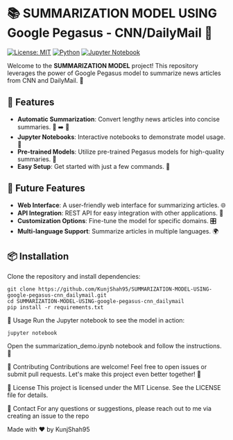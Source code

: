 # 📚 SUMMARIZATION MODEL USING Google Pegasus - CNN/DailyMail 📰

[![License: MIT](https://img.shields.io/badge/License-MIT-yellow.svg)](https://opensource.org/licenses/MIT)
[![Python](https://img.shields.io/badge/Python-3.8-blue.svg)](https://www.python.org/)
[![Jupyter Notebook](https://img.shields.io/badge/Jupyter-Notebook-orange.svg)](https://jupyter.org/)

Welcome to the **SUMMARIZATION MODEL** project! This repository leverages the power of Google Pegasus model to summarize news articles from CNN and DailyMail. 🚀

## 🌟 Features

- **Automatic Summarization**: Convert lengthy news articles into concise summaries. 📰 ➡️ 📄
- **Jupyter Notebooks**: Interactive notebooks to demonstrate model usage. 📓
- **Pre-trained Models**: Utilize pre-trained Pegasus models for high-quality summaries. 🧠
- **Easy Setup**: Get started with just a few commands. 🎉

## 🚧 Future Features

- **Web Interface**: A user-friendly web interface for summarizing articles. 🌐
- **API Integration**: REST API for easy integration with other applications. 🔌
- **Customization Options**: Fine-tune the model for specific domains. 🎛️
- **Multi-language Support**: Summarize articles in multiple languages. 🌍

## 📦 Installation

Clone the repository and install dependencies:

```
git clone https://github.com/KunjShah95/SUMMARIZATION-MODEL-USING-google-pegasus-cnn_dailymail.git
cd SUMMARIZATION-MODEL-USING-google-pegasus-cnn_dailymail
pip install -r requirements.txt
```

🚀 Usage
Run the Jupyter notebook to see the model in action:
```
jupyter notebook
```

Open the summarization_demo.ipynb notebook and follow the instructions. 📝

🤝 Contributing
Contributions are welcome! Feel free to open issues or submit pull requests. Let's make this project even better together! 🎉

📜 License
This project is licensed under the MIT License. See the LICENSE file for details.

📧 Contact
For any questions or suggestions, please reach out to me via creating an issue to the repo

Made with ❤️ by KunjShah95
